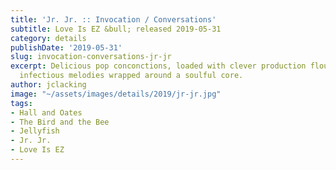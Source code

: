 ```yaml
---
title: 'Jr. Jr. :: Invocation / Conversations'
subtitle: Love Is EZ &bull; released 2019-05-31
category: details
publishDate: '2019-05-31'
slug: invocation-conversations-jr-jr
excerpt: Delicious pop conconctions, loaded with clever production flourishes and
  infectious melodies wrapped around a soulful core.
author: jclacking
image: "~/assets/images/details/2019/jr-jr.jpg"
tags:
- Hall and Oates
- The Bird and the Bee
- Jellyfish
- Jr. Jr.
- Love Is EZ
---
```


